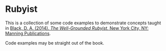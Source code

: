 # Rubyist
This is a collection of some code examples to demonstrate concepts taught in 
[Black, D. A. (2014). _The Well-Grounded Rubyist._ New York City, NY: Manning Publications](https://www.manning.com/books/the-well-grounded-rubyist-second-edition).

Code examples may be straight out of the book.
